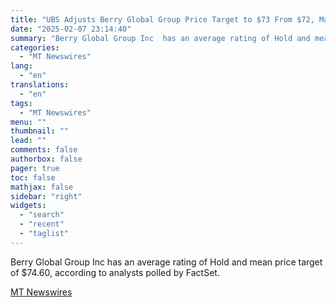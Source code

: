 ```yaml
---
title: "UBS Adjusts Berry Global Group Price Target to $73 From $72, Maintains Neutral Rating"
date: "2025-02-07 23:14:40"
summary: "Berry Global Group Inc  has an average rating of Hold and mean price target of $74.60, according to analysts polled by FactSet."
categories:
  - "MT Newswires"
lang:
  - "en"
translations:
  - "en"
tags:
  - "MT Newswires"
menu: ""
thumbnail: ""
lead: ""
comments: false
authorbox: false
pager: true
toc: false
mathjax: false
sidebar: "right"
widgets:
  - "search"
  - "recent"
  - "taglist"
---
```


Berry Global Group Inc has an average rating of Hold and mean price target of $74.60, according to analysts polled by FactSet.

[MT Newswires](https://www.tradingview.com/news/mtnewswires.com:20250207:A3312651:0/)
